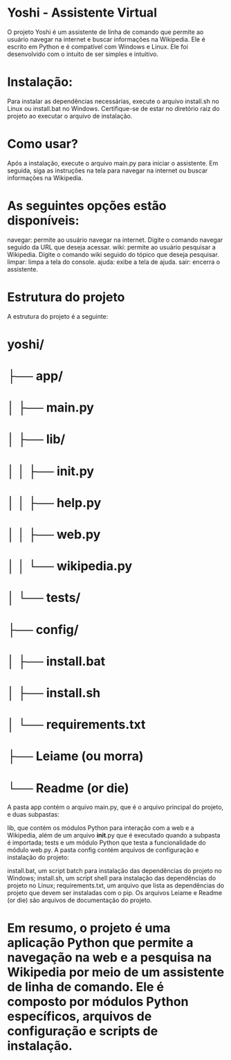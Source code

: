# Yoshi - Assistente Virtual

O projeto Yoshi é um assistente de linha de comando que permite ao usuário navegar na internet e buscar informações na Wikipedia. Ele é escrito em Python e é compatível com Windows e Linux. Ele foi desenvolvido com o intuito de ser simples e intuitivo.

# Instalação:

Para instalar as dependências necessárias, execute o arquivo install.sh no Linux ou install.bat no Windows. Certifique-se de estar no diretório raiz do projeto ao executar o arquivo de instalação.

# Como usar?
Após a instalação, execute o arquivo main.py para iniciar o assistente. Em seguida, siga as instruções na tela para navegar na internet ou buscar informações na Wikipedia.

# As seguintes opções estão disponíveis:

navegar: permite ao usuário navegar na internet. Digite o comando navegar seguido da URL que deseja acessar.
wiki: permite ao usuário pesquisar a Wikipedia. Digite o comando wiki seguido do tópico que deseja pesquisar.
limpar: limpa a tela do console.
ajuda: exibe a tela de ajuda.
sair: encerra o assistente.

# Estrutura do projeto
A estrutura do projeto é a seguinte:

# yoshi/
# ├── app/
# │   ├── main.py
# │   ├── lib/
# │   │   ├── __init__.py
# │   │   ├── help.py
# │   │   ├── web.py
# │   │   └── wikipedia.py
# │   └── tests/
# ├── config/
# │   ├── install.bat
# │   ├── install.sh
# │   └── requirements.txt
# ├── Leiame (ou morra)
# └── Readme (or die)

A pasta app contém o arquivo main.py, que é o arquivo principal do projeto, e duas subpastas:

lib, que contém os módulos Python para interação com a web e a Wikipedia, além de um arquivo __init__.py que é executado quando a subpasta é importada;
tests e um módulo Python que testa a funcionalidade do módulo web.py.
A pasta config contém arquivos de configuração e instalação do projeto:

install.bat, um script batch para instalação das dependências do projeto no Windows;
install.sh, um script shell para instalação das dependências do projeto no Linux;
requirements.txt, um arquivo que lista as dependências do projeto que devem ser instaladas com o pip.
Os arquivos Leiame e Readme (or die) são arquivos de documentação do projeto.

# Em resumo, o projeto é uma aplicação Python que permite a navegação na web e a pesquisa na Wikipedia por meio de um assistente de linha de comando. Ele é composto por módulos Python específicos, arquivos de configuração e scripts de instalação.
